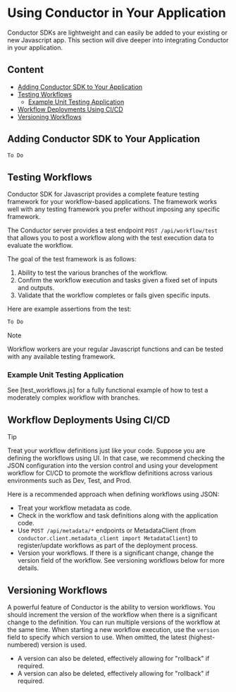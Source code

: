 # Using Conductor in Your Application

Conductor SDKs are lightweight and can easily be added to your existing or new Javascript app. This section will dive deeper into integrating Conductor in your application.

## Content

<!-- START doctoc generated TOC please keep comment here to allow auto update -->
<!-- DON'T EDIT THIS SECTION, INSTEAD RE-RUN doctoc TO UPDATE -->

- [Adding Conductor SDK to Your Application](#adding-conductor-sdk-to-your-application)
- [Testing Workflows](#testing-workflows)
  - [Example Unit Testing Application](#example-unit-testing-application)
- [Workflow Deployments Using CI/CD](#workflow-deployments-using-cicd)
- [Versioning Workflows](#versioning-workflows)

<!-- END doctoc generated TOC please keep comment here to allow auto update -->

## Adding Conductor SDK to Your Application

```javascript
To Do
```

## Testing Workflows

Conductor SDK for Javascript provides a complete feature testing framework for your workflow-based applications. The framework works well with any testing framework you prefer without imposing any specific framework.

The Conductor server provides a test endpoint `POST /api/workflow/test` that allows you to post a workflow along with the test execution data to evaluate the workflow.

The goal of the test framework is as follows:

1. Ability to test the various branches of the workflow.
2. Confirm the workflow execution and tasks given a fixed set of inputs and outputs.
3. Validate that the workflow completes or fails given specific inputs.

Here are example assertions from the test:

```javascript
To Do
```

>[!note]
>Workflow workers are your regular Javascript functions and can be tested with any available testing framework.

### Example Unit Testing Application

See [test_workflows.js] for a fully functional example of how to test a moderately complex workflow with branches.

## Workflow Deployments Using CI/CD

> [!tip]
>Treat your workflow definitions just like your code. Suppose you are defining the workflows using UI. In that case, we recommend checking the JSON configuration into the version control and using your development workflow for CI/CD to promote the workflow definitions across various environments such as Dev, Test, and Prod.

Here is a recommended approach when defining workflows using JSON:

- Treat your workflow metadata as code.
- Check in the workflow and task definitions along with the application code.
- Use `POST /api/metadata/*` endpoints or MetadataClient (from `conductor.client.metadata_client import MetadataClient`) to register/update workflows as part of the deployment process.
- Version your workflows. If there is a significant change, change the version field of the workflow. See versioning workflows below for more details.

## Versioning Workflows

A powerful feature of Conductor is the ability to version workflows. You should increment the version of the workflow when there is a significant change to the definition. You can run multiple versions of the workflow at the same time. When starting a new workflow execution, use the `version` field to specify which version to use. When omitted, the latest (highest-numbered) version is used.

- A version can also be deleted, effectively allowing for "rollback" if required.
- A version can also be deleted, effectively allowing for "rollback" if required.
